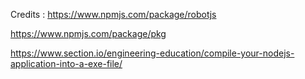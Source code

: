 Credits :
https://www.npmjs.com/package/robotjs

https://www.npmjs.com/package/pkg

https://www.section.io/engineering-education/compile-your-nodejs-application-into-a-exe-file/